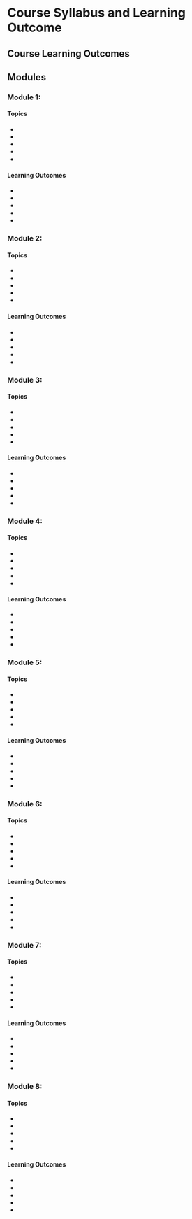 # Course Syllabus and Learning Outcome 

## Course Learning Outcomes 


## Modules 

### Module 1: 
#### Topics 
- 
- 
- 
- 
- 

#### Learning Outcomes 
- 
- 
- 
- 
-

### Module 2:
#### Topics 
- 
- 
- 
- 
- 

#### Learning Outcomes 
- 
- 
- 
- 
-

### Module 3:
#### Topics 
- 
- 
- 
- 
- 

#### Learning Outcomes 
- 
- 
- 
- 
-

### Module 4:
#### Topics 
- 
- 
- 
- 
- 

#### Learning Outcomes 
- 
- 
- 
- 
-

### Module 5:
#### Topics 
- 
- 
- 
- 
- 

#### Learning Outcomes 
- 
- 
- 
- 
-

### Module 6:
#### Topics 
- 
- 
- 
- 
- 

#### Learning Outcomes 
- 
- 
- 
- 
-

### Module 7:
#### Topics 
- 
- 
- 
- 
- 

#### Learning Outcomes 
- 
- 
- 
- 
-

### Module 8:
#### Topics 
- 
- 
- 
- 
- 

#### Learning Outcomes 
- 
- 
- 
- 
-

